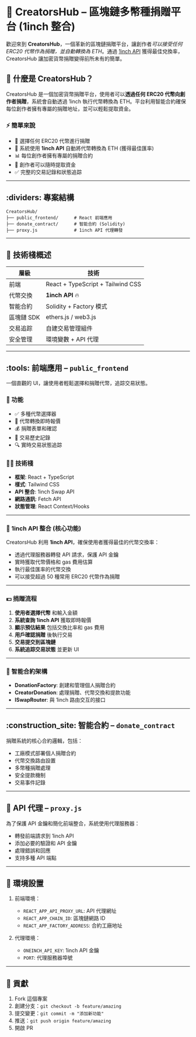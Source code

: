 # :gift: CreatorsHub – 區塊鏈多幣種捐贈平台 (1inch 整合)

歡迎來到 **CreatorsHub**，一個革新的區塊鏈捐贈平台，讓創作者*可以接受任何 ERC20 代幣作為捐贈，並自動轉換為 ETH*。通過 [1inch API](https://1inch.io/) 獲得最佳兌換率，CreatorsHub 讓加密貨幣捐贈變得前所未有的簡單。

## :brain: 什麼是 CreatorsHub？

CreatorsHub 是一個加密貨幣捐贈平台，使用者可以**透過任何 ERC20 代幣向創作者捐贈**，系統會自動透過 1inch 執行代幣轉換為 ETH。平台利用智能合約確保每位創作者擁有專屬的捐贈地址，並可以輕鬆提取資金。

### ⚡️ 簡單來說

- :rocket: 選擇任何 ERC20 代幣進行捐贈
- :arrows_counterclockwise: 系統使用 **1inch API** 自動將代幣轉換為 ETH (獲得最佳匯率)
- :bar_chart: 每位創作者擁有專屬的捐贈合約
- :money_with_wings: 創作者可以隨時提取資金
- :white_check_mark: 完整的交易記錄和狀態追踪

---

## :dividers: 專案結構

```
CreatorsHub/
├── public_frontend/      # React 前端應用
├── donate_contract/      # 智能合約 (Solidity)
├── proxy.js              # 1inch API 代理轉發
```

---

## :jigsaw: 技術棧概述

| 層級              | 技術                            |
|-------------------|----------------------------------|
| 前端              | React + TypeScript + Tailwind CSS |
| 代幣交換          | **1inch API** :fire:                 |
| 智能合約          | Solidity + Factory 模式          |
| 區塊鏈 SDK        | ethers.js / web3.js              |
| 交易追踪          | 自建交易管理組件                 |
| 安全管理          | 環境變數 + API 代理              |

---

## :tools: 前端應用 – `public_frontend`

一個直觀的 UI，讓使用者輕鬆選擇和捐贈代幣，追踪交易狀態。

### :test_tube: 功能

- :white_check_mark: 多種代幣選擇器
- :arrows_counterclockwise: 代幣轉換即時報價
- :moneybag: 捐贈表單和確認
- :scroll: 交易歷史記錄
- :mag: 實時交易狀態追踪

### :technologist: 技術棧

- **框架**: React + TypeScript
- **樣式**: Tailwind CSS
- **API 整合**: 1inch Swap API
- **網路通訊**: Fetch API
- **狀態管理**: React Context/Hooks

---

### :arrows_counterclockwise: 1inch API 整合 (核心功能)

CreatorsHub 利用 **1inch API**，確保使用者獲得最佳的代幣交換率：

- 透過代理服務器轉發 API 請求，保護 API 金鑰
- 實時獲取代幣價格和 gas 費用估算
- 執行最佳匯率的代幣交換
- 可以接受超過 50 種常用 ERC20 代幣作為捐贈

---

### :dollar: 捐贈流程

1. **使用者選擇代幣** 和輸入金額
2. **系統查詢 1inch API** 獲取即時報價
3. **顯示預估結果** 包括交換比率和 gas 費用
4. **用戶確認捐贈** 後執行交易
5. **交易提交到區塊鏈**
6. **系統追踪交易狀態** 並更新 UI

---

### :page_facing_up: 智能合約架構

- **DonationFactory**: 創建和管理個人捐贈合約
- **CreatorDonation**: 處理捐贈、代幣交換和提款功能
- **ISwapRouter**: 與 1inch 路由交互的接口

---

## :construction_site: 智能合約 – `donate_contract`

捐贈系統的核心合約邏輯，包括：

- 工廠模式部署個人捐贈合約
- 代幣交換路由設置
- 多幣種捐贈處理
- 安全提款機制
- 交易事件記錄

---

## :electric_plug: API 代理 – `proxy.js`

為了保護 API 金鑰和簡化前端整合，系統使用代理服務器：

- 轉發前端請求到 1inch API
- 添加必要的驗證和 API 金鑰
- 處理錯誤和回應
- 支持多種 API 端點

---

## :wrench: 環境設置

1. 前端環境：
   - `REACT_APP_API_PROXY_URL`: API 代理網址
   - `REACT_APP_CHAIN_ID`: 區塊鏈網路 ID
   - `REACT_APP_FACTORY_ADDRESS`: 合約工廠地址

2. 代理環境：
   - `ONEINCH_API_KEY`: 1inch API 金鑰
   - `PORT`: 代理服務器埠號

---

## :handshake: 貢獻

1. Fork 這個專案
2. 創建分支：`git checkout -b feature/amazing`
3. 提交變更：`git commit -m "添加新功能"`
4. 推送：`git push origin feature/amazing`
5. 開啟 PR

